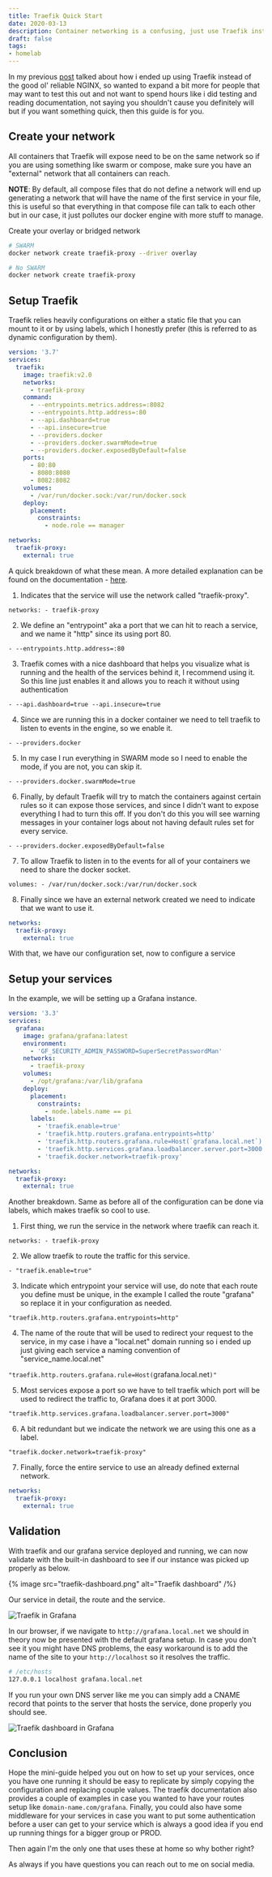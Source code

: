 ```yaml
---
title: Traefik Quick Start
date: 2020-03-13
description: Container networking is a confusing, just use Traefik instead.
draft: false
tags: 
- homelab
---
```


In my previous [post](https://blog.mvaldes.dev/posts/docker-home-setup) talked about how i ended up using Traefik instead of the good ol' reliable NGINX, so wanted to expand a bit more for people that may want to test this out and not want to spend hours like i did testing and reading documentation, not saying you shouldn't cause you definitely will but if you want something quick, then this guide is for you.

## Create your network

All containers that Traefik will expose need to be on the same network so if you are using something like swarm or compose, make sure you have an "external" network that all containers can reach.

**NOTE**: By default, all compose files that do not define a network will end up generating a network that will have the name of the first service in your file, this is useful so that everything in that compose file can talk to each other but in our case, it just pollutes our docker engine with more stuff to manage.

Create your overlay or bridged network

```sh
# SWARM
docker network create traefik-proxy --driver overlay

# No SWARM
docker network create traefik-proxy
```

## Setup Traefik

Traefik relies heavily configurations on either a static file that you can mount to it or by using labels, which I honestly prefer (this is referred to as dynamic configuration by them).

```yaml
version: '3.7'
services:
  traefik:
    image: traefik:v2.0
    networks:
      - traefik-proxy
    command:
      - --entrypoints.metrics.address=:8082
      - --entrypoints.http.address=:80
      - --api.dashboard=true
      - --api.insecure=true
      - --providers.docker
      - --providers.docker.swarmMode=true
      - --providers.docker.exposedByDefault=false
    ports:
      - 80:80
      - 8080:8080
      - 8082:8082
    volumes:
      - /var/run/docker.sock:/var/run/docker.sock
    deploy:
      placement:
        constraints:
          - node.role == manager

networks:
  traefik-proxy:
    external: true
```

A quick breakdown of what these mean. A more detailed explanation can be found on the documentation - [here](https://docs.traefik.io/).

1.  Indicates that the service will use the network called "traefik-proxy".

`networks: - traefik-proxy`

2.  We define an "entrypoint" aka a port that we can hit to reach a service, and we name it "http" since its using port 80.

`- --entrypoints.http.address=:80`

3.  Traefik comes with a nice dashboard that helps you visualize what is running and the health of the services behind it, I recommend using it. So this line just enables it and allows you to reach it without using authentication

`- --api.dashboard=true --api.insecure=true`

4.  Since we are running this in a docker container we need to tell traefik to listen to events in the engine, so we enable it.

`- --providers.docker`

5.  In my case I run everything in SWARM mode so I need to enable the mode, if you are not, you can skip it.

`- --providers.docker.swarmMode=true`

6.  Finally, by default Traefik will try to match the containers against certain rules so it can expose those services, and since I didn't want to expose everything I had to turn this off. If you don't do this you will see warning messages in your container logs about not having default rules set for every service.

`- --providers.docker.exposedByDefault=false`

7.  To allow Traefik to listen in to the events for all of your containers we need to share the docker socket.

`volumes: - /var/run/docker.sock:/var/run/docker.sock`

8.  Finally since we have an external network created we need to indicate that we want to use it.

```yaml
networks:
  traefik-proxy:
    external: true
```

With that, we have our configuration set, now to configure a service

## Setup your services

In the example, we will be setting up a Grafana instance.

```yaml
version: '3.3'
services:
  grafana:
    image: grafana/grafana:latest
    environment:
      - 'GF_SECURITY_ADMIN_PASSWORD=SuperSecretPasswordMan'
    networks:
      - traefik-proxy
    volumes:
      - /opt/grafana:/var/lib/grafana
    deploy:
      placement:
        constraints:
          - node.labels.name == pi
      labels:
        - 'traefik.enable=true'
        - 'traefik.http.routers.grafana.entrypoints=http'
        - 'traefik.http.routers.grafana.rule=Host(`grafana.local.net`)'
        - 'traefik.http.services.grafana.loadbalancer.server.port=3000'
        - 'traefik.docker.network=traefik-proxy'

networks:
  traefik-proxy:
    external: true
```

Another breakdown. Same as before all of the configuration can be done via labels, which makes traefik so cool to use.

1.  First thing, we run the service in the network where traefik can reach it.

`networks: - traefik-proxy`

2.  We allow traefik to route the traffic for this service.

`- "traefik.enable=true"`

3.  Indicate which entrypoint your service will use, do note that each route you define must be unique, in the example I called the route "grafana" so replace it in your configuration as needed.

`"traefik.http.routers.grafana.entrypoints=http"`

4.  The name of the route that will be used to redirect your request to the service, in my case i have a "local.net" domain running so i ended up just giving each service a naming convention of "service_name.local.net"

`"traefik.http.routers.grafana.rule=Host(`grafana.local.net`)"`

5.  Most services expose a port so we have to tell traefik which port will be used to redirect the traffic to, Grafana does it at port 3000.

`"traefik.http.services.grafana.loadbalancer.server.port=3000"`

6.  A bit redundant but we indicate the network we are using this one as a label.

`"traefik.docker.network=traefik-proxy"`

7.  Finally, force the entire service to use an already defined external network.

```yaml
networks:
  traefik-proxy:
    external: true
```

## Validation

With traefik and our grafana service deployed and running, we can now validate with the built-in dashboard to see if our instance was picked up properly as below.

{% image src="traefik-dashboard.png" alt="Traefik dashboard" /%}

Our service in detail, the route and the service.

<img src="https://s3.mvaldes.dev/blog/grafana-traefik.png" alt="Traefik in Grafana" />

In our browser, if we navigate to `http://grafana.local.net` we should in theory now be presented with the default grafana setup. In case you don't see it you might have DNS problems, the easy workaround is to add the name of the site to your `http://localhost` so it resolves the traffic.

```sh
# /etc/hosts
127.0.0.1 localhost grafana.local.net
```

If you run your own DNS server like me you can simply add a CNAME record that points to the server that hosts the service, done properly you should see.

<img src="https://s3.mvaldes.dev/blog/grafana-dashboard.png" alt="Traefik dashboard in Grafana" />

## Conclusion

Hope the mini-guide helped you out on how to set up your services, once you have one running it should be easy to replicate by simply copying the configuration and replacing couple values. The traefik documentation also provides a couple of examples in case you wanted to have your routes setup like `domain-name.com/grafana`. Finally, you could also have some middleware for your services in case you want to put some authentication before a user can get to your service which is always a good idea if you end up running things for a bigger group or PROD.

Then again I'm the only one that uses these at home so why bother right?

As always if you have questions you can reach out to me on social media.
